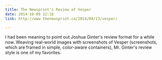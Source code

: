 ```yaml
---
title: The Newsprint's Review of Vesper
date: 2014-10-09 12:18
link: http://www.thenewsprint.co/2014/08/13/vesper/
  
---
```



I had been meaning to point out Joshua Ginter's review format for a while now. Weaving real-world images with screenshots of Vesper (screenshots, which are framed in simple, color-aware containers), Mr. Ginter's review style is one of my favorites. 
